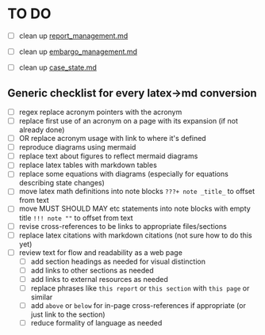 # TO DO

- [ ] clean up [report_management.md](./report_management.md)
- [ ] clean up [embargo_management.md](./embargo_management.md)
- [ ] clean up [case_state.md](./case_state.md)


## Generic checklist for every latex->md conversion

- [ ] regex replace acronym pointers with the acronym
- [ ] replace first use of an acronym on a page with its expansion (if not already done)
- [ ] OR replace acronym usage with link to where it's defined
- [ ] reproduce diagrams using mermaid
- [ ] replace text about figures to reflect mermaid diagrams
- [ ] replace latex tables with markdown tables
- [ ] replace some equations with diagrams (especially for equations describing state changes)
- [ ] move latex math definitions into note blocks `???+ note _title_` to offset from text
- [ ] move MUST SHOULD MAY etc statements into note blocks with empty title `!!! note ""` to offset from text
- [ ] revise cross-references to be links to appropriate files/sections
- [ ] replace latex citations with markdown citations (not sure how to do this yet)
- [ ] review text for flow and readability as a web page
  - [ ] add section headings as needed for visual distinction
  - [ ] add links to other sections as needed
  - [ ] add links to external resources as needed
  - [ ] replace phrases like `this report` or `this section` with `this page` or similar
  - [ ] add `above` or `below` for in-page cross-references if appropriate (or just link to the section)
  - [ ] reduce formality of language as needed
